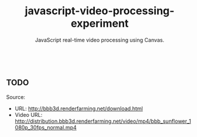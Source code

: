 <div align="center">

# javascript-video-processing-experiment

JavaScript real-time video processing using Canvas.

</div>

<br><br><br>

## TODO


Source:

- URL: http://bbb3d.renderfarming.net/download.html
- Video URL: http://distribution.bbb3d.renderfarming.net/video/mp4/bbb_sunflower_1080p_30fps_normal.mp4
